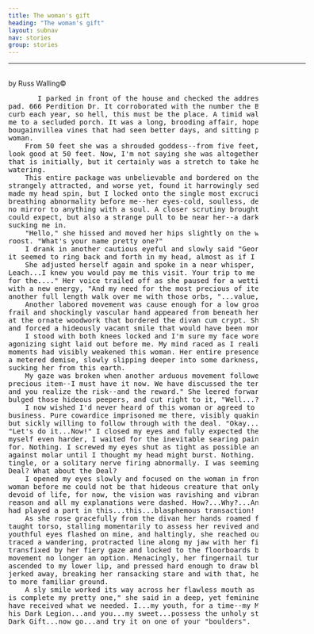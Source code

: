 ```yaml
---
title: The woman's gift
heading: "The woman's gift"
layout: subnav
nav: stories
group: stories
---
```


<hr align="LEFT" width="600"><br>
by Russ Walling&copy;

<pre>       I parked in front of the house and checked the address I'd scribbled on my note 
pad. 666 Perdition Dr. It corroborated with the number the Boy Scouts paint on the 
curb each year, so hell, this must be the place. A timid walk up the driveway brought 
me to a secluded porch. It was a long, brooding affair, hopelessly covered with 
bougainvillea vines that had seen better days, and sitting poised at the far end--was a 
woman.      
	From 50 feet she was a shrouded goddess--from five feet, she was working hard to 
look good at 50 feet. Now, I'm not saying she was altogether unpleasant to gaze upon, 
that is initially, but it certainly was a stretch to take her all in without my eyes 
watering.     
	This entire package was unbelievable and bordered on the insufferable, yet I was 
strangely attracted, and worse yet, found it harrowingly seductive. The overall view 
made my head spin, but I locked onto the single most excruciating feature of the 
breathing abnormality before me--her eyes-cold, soulless, dead eyes. These orbs were 
no mirror to anything with a soul. A closer scrutiny brought the instant repulsion one 
could expect, but also a strange pull to be near her--a dark and powerful gravity was 
sucking me in.      
	"Hello," she hissed and moved her hips slightly on the well worn divan that was her 
roost. "What's your name pretty one?"      
	I drank in another cautious eyeful and slowly said "George-George Leach." As I said 
it seemed to ring back and forth in my head, almost as if I were saying it for the first time.     
	She adjusted herself again and spoke in a near whisper, "I expected you...George 
Leach...I knew you would pay me this visit. Your trip to me is about need...your need
for the...." Her voice trailed off as she paused for a wetting of her lips. She started again 
with a new energy, "And my need for the most precious of items...An item you...," she stole 
another full length walk over me with those orbs, "...value, yet will not miss."     
	Another labored movement was cause enough for a low groan to leak from her. A 
frail and shockingly vascular hand appeared from beneath her garments and clutched 
at the ornate woodwork that bordered the divan cum crypt. She slowly righted herself 
and forced a hideously vacant smile that would have been more at home on a moray.      
	I stood with both knees locked and I'm sure my face wore the mimicry of the 
agonizing sight laid out before me. My mind raced as I realized that even the last few 
moments had visibly weakened this woman. Her entire presence was being forced into 
a metered demise, slowly slipping deeper into some darkness, a darkness that was 
sucking her from this earth. 
    My gaze was broken when another arduous movement followed curtly with, "That 
precious item--I must have it now. We have discussed the terms of this transaction, 
and you realize the risk--and the reward." She leered forward with dire anticipation, 
bulged those hideous peepers, and cut right to it, "Well...?"     
	I now wished I'd never heard of this woman or agreed to any of this "transaction" 
business. Pure cowardice imprisoned me there, visibly quaking, definitely confused, 
but sickly willing to follow through with the deal. "Okay...," I cravenly blurted out, 
"Let's do it...Now!" I closed my eyes and fully expected the worst. Nothing. Bracing 
myself even harder, I waited for the inevitable searing pain I had so poorly prepared 
for. Nothing. I screwed my eyes shut as tight as possible and rigorously forced molar 
against molar until I thought my head might burst. Nothing. Not a twitch, a burn, a 
tingle, or a solitary nerve firing abnormally. I was seemingly unchanged...but the 
Deal? What about the Deal?     
	I opened my eyes slowly and focused on the woman in front of me. Surely this 
woman before me could not be that hideous creature that only seconds ago was so 
devoid of life, for now, the vision was ravishing and vibrant. Cloudy madness replaced 
reason and all my explanations were dashed. How?...Why?...And God forgive me, but I 
had played a part in this...this...blasphemous transaction! 
    As she rose gracefully from the divan her hands roamed freely over her newly 
taught torso, stalling momentarily to assess her revived and ample baggage. Her 
youthful eyes flashed on mine, and haltingly, she reached out toward me and slowly 
traced a wandering, protracted line along my jaw with her fingernail. I stood 
transfixed by her fiery gaze and locked to the floorboards by her touch, the luxury of 
movement no longer an option. Menacingly, her fingernail turned the stubbly corner, 
ascended to my lower lip, and pressed hard enough to draw blood. Instinctively I 
jerked away, breaking her ransacking stare and with that, her hand receded graciously 
to more familiar ground.     
	A sly smile worked its way across her flawless mouth as she started to speak, "It 
is complete my pretty one," she said in a deep, yet feminine and sultry voice. "We both 
have received what we needed. I...my youth, for a time--my Master...another soul for 
his Dark Legion...and you...my sweet...possess the unholy strength that comes with the 
Dark Gift...now go...and try it on one of your "boulders".</pre>



